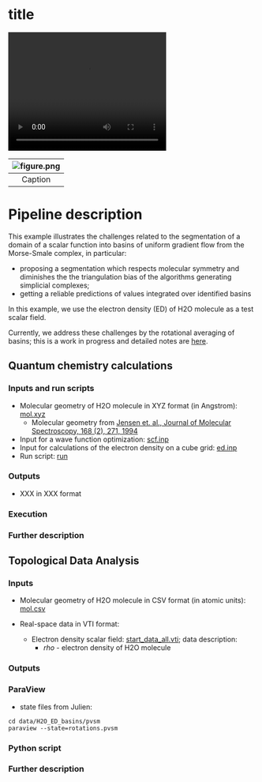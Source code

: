 # title

<video width="320" height="240" controls>
  <source src="videos/H2O_ED_basins/rotation128.ogv" type="video/mp4">
</video>


| ![figure.png](screenshots/EXAMPLE/figure.png) |
|:--:|
| Caption|


# Pipeline description

This example illustrates the challenges related to the segmentation of a domain of a scalar function into basins of uniform gradient flow from the Morse-Smale complex, in particular:
* proposing a segmentation which respects molecular symmetry and diminishes the the triangulation bias of the algorithms generating simplicial complexes;
* getting a reliable predictions of values integrated over identified basins
 
In this example, we use the electron density (ED) of H2O molecule as a test scalar field.

Currently, we address these challenges by the rotational averaging of basins; this is a work in progress and detailed notes are [here](https://github.com/tda-qchem/tda-segmentation-rotational-averaging-paper/blob/main/notes.md).


## Quantum chemistry calculations

### Inputs and run scripts

* Molecular geometry of H2O molecule in XYZ format (in Angstrom): [mol.xyz](molfile.xyz)
    * Molecular geometry from [Jensen et. al., Journal of Molecular Spectroscopy, 168 (2), 271, 1994](http://www.sciencedirect.com/science/article/pii/S002228528471277X)
* Input for a wave function optimization: [scf.inp](inpfile.csv)
* Input for calculations of the electron density on a cube grid: [ed.inp](inpfile.csv)
* Run script: [run](run.sh)

### Outputs

* XXX in XXX format

### Execution

### Further description


## Topological Data Analysis

### Inputs

* Molecular geometry of H2O molecule in CSV format (in atomic units): [mol.csv](molfile.csv)

* Real-space data in VTI format:

    * Electron density scalar field: [start_data_all.vti](../data/vti/start_data_all.vti); data description:
        * *rho* - electron density of H2O molecule

### Outputs

### ParaView

* state files from Julien:

```
cd data/H2O_ED_basins/pvsm
paraview --state=rotations.pvsm
```

### Python script

### Further description




